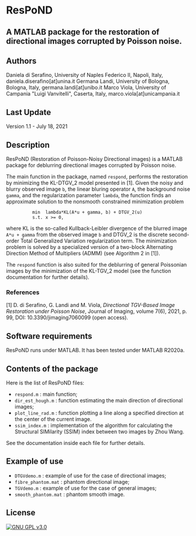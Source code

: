 # ResPoND

## A MATLAB package for the restoration of directional images corrupted by Poisson noise.

## Authors
Daniela di Serafino, University of Naples Federico II, Napoli, Italy, daniela.diserafino[at]unina.it
Germana Landi, University of Bologna, Bologna, Italy, germana.landi[at]unibo.it
Marco Viola, University of Campania "Luigi Vanvitelli", Caserta, Italy, marco.viola[at]unicampania.it

## Last Update
Version 1.1 - July 18, 2021

## Description
ResPoND (Restoration of Poisson-Noisy Directional images) is a MATLAB 
package for deblurring directional images corrupted by Poisson noise.

The main function in the package, named `respond`, performs the restoration
by minimizing the KL-DTGV_2 model presented in [1]. Given the noisy and
blurry observed image `b`, the linear bluring operator `A`, the background
noise `gamma`, and the regularization parameter `lambda`, the function
finds an approximate solution to the nonsmooth constrained minimization
problem

              min  lambda*KL(A*u + gamma, b) + DTGV_2(u)
              s.t. x >= 0,

where KL is the so-called Kullback-Leibler divergence of the blurred image
`A*u + gamma` from the observed image `b` and DTGV_2 is the discrete
second-order Total Generalized Variation regularization term. The
minimization problem is solved by a specialized version of a two-block
Alternating Direction Method of Multipliers (ADMM) (see Algorithm 2 in [1]).

The `respond` function is also suited for the deblurring of general
Poissonian images by the minimization of the KL-TGV_2 model (see the
function documentation for further details).

### References
[1] D. di Serafino, G. Landi and M. Viola,
*Directional TGV-Based Image Restoration under Poisson Noise*,
Journal of Imaging, volume 7(6), 2021, p. 99, DOI: 10.3390/jimaging7060099
(open access).

## Software requirements
ResPoND runs under MATLAB. It has been tested under MATLAB R2020a.

## Contents of the package
Here is the list of ResPoND files:

- `respond.m`       : main function;
- `dir_est_hough.m` : function estimating the main direction of
                      directional images;
- `plot_line_rad.m` : function plotting a line along a specified direction
                      at the center of the current image.
- `ssim_index.m`    : implementation of the algorithm for calculating the
                      Structural SIMilarity (SSIM) index between two images
                      by Zhou Wang.

See the documentation inside each file for further details.

## Example of use
- `DTGVdemo.m`         : example of use for the case of directional images;
- `fibre_phantom.mat`  : phantom directional image;
- `TGVdemo.m`          : example of use for the case of general images;
- `smooth_phantom.mat` : phantom smooth image.


## License
[![GNU GPL v3.0](http://www.gnu.org/graphics/gplv3-127x51.png)](http://www.gnu.org/licenses/gpl.html)
